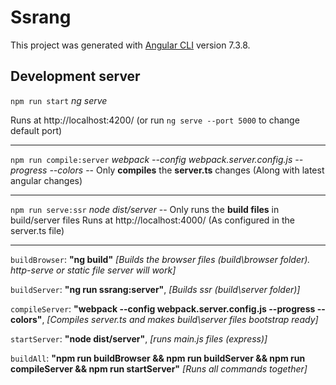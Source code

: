 # Ssrang

This project was generated with [Angular CLI](https://github.com/angular/angular-cli) version 7.3.8.

## Development server

`npm run start`
*ng serve*

Runs at http://localhost:4200/ (or run `ng serve --port 5000` to change default port)

----------------------------------------------------
`npm run compile:server`
*webpack --config webpack.server.config.js --progress --colors*
-- Only **compiles** the **server.ts** changes (Along with latest angular changes)

----------------------------------------------------
`npm run serve:ssr` 
*node dist/server*
-- Only runs the **build files** in build/server files
Runs at http://localhost:4000/ (As configured in the server.ts file)

----------------------------------------------------

`buildBrowser`: **"ng build"**  *[Builds the browser files (build\browser folder). http-serve or static file server will work]*

`buildServer`: **"ng run ssrang:server"**,  *[Builds ssr (build\server folder)]*

`compileServer`: **"webpack --config webpack.server.config.js --progress --colors"**, *[Compiles server.ts and makes build\server files bootstrap ready]*

`startServer`: **"node dist/server"**, *[runs main.js files (express)]*

`buildAll`: **"npm run buildBrowser && npm run buildServer && npm run compileServer && npm run startServer"** *[Runs all commands together]*
